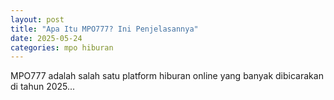 ```yaml
---
layout: post
title: "Apa Itu MPO777? Ini Penjelasannya"
date: 2025-05-24
categories: mpo hiburan
---
```


MPO777 adalah salah satu platform hiburan online yang banyak dibicarakan di tahun 2025...
